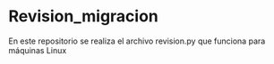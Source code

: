 # Revision_migracion
En este repositorio se realiza el archivo revision.py que funciona para máquinas Linux
